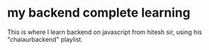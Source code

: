 # my backend complete learning

This is where I learn backend on javascript from hitesh sir, using his "chaiaurbackend" playlist.